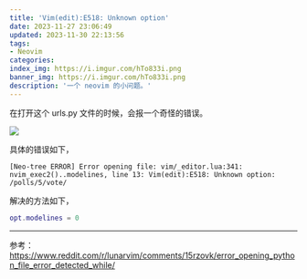```yaml
---
title: 'Vim(edit):E518: Unknown option'
date: 2023-11-27 23:06:49
updated: 2023-11-30 22:13:56
tags:
- Neovim
categories:
index_img: https://i.imgur.com/hTo833i.png
banner_img: https://i.imgur.com/hTo833i.png
description: '一个 neovim 的小问题。'
---
```


在打开这个 urls.py 文件的时候，会报一个奇怪的错误。

![](https://i.imgur.com/A5KiqQ3.png)

具体的错误如下，

```
[Neo-tree ERROR] Error opening file: vim/_editor.lua:341: nvim_exec2()..modelines, line 13: Vim(edit):E518: Unknown option: /polls/5/vote/
```

解决的方法如下，

```lua
opt.modelines = 0
```

----------

参考：<https://www.reddit.com/r/lunarvim/comments/15rzovk/error_opening_python_file_error_detected_while/>


